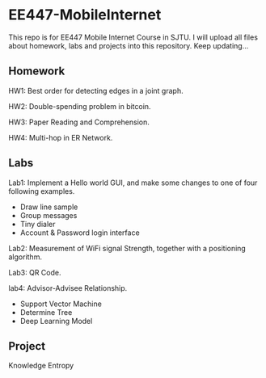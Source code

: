 # EE447-MobileInternet
This repo is for EE447 Mobile Internet Course in SJTU.
I will upload all files about homework, labs and projects into this repository. Keep updating...

## Homework
HW1: Best order for detecting edges in a joint graph.

HW2: Double-spending problem in bitcoin.

HW3: Paper Reading and Comprehension.

HW4: Multi-hop in ER Network.

## Labs
Lab1: Implement a Hello world GUI, and make some changes to one of four following examples.
* Draw line sample
* Group messages
* Tiny dialer
* Account & Password login interface

Lab2: Measurement of WiFi signal Strength, together with a positioning algorithm.

Lab3: QR Code.

lab4: Advisor-Advisee Relationship.
* Support Vector Machine
* Determine Tree
* Deep Learning Model

## Project
Knowledge Entropy
